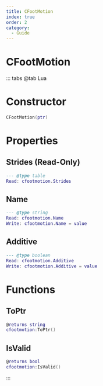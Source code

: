 ```yaml
---
title: CFootMotion
index: true
order: 2
category:
  - Guide
---
```


# CFootMotion

::: tabs
@tab Lua
# Constructor
```lua
CFootMotion(ptr)
```
# Properties
## Strides (Read-Only)
```lua
--- @type table
Read: cfootmotion.Strides
```
## Name 
```lua
--- @type string
Read: cfootmotion.Name
Write: cfootmotion.Name = value
```
## Additive 
```lua
--- @type boolean
Read: cfootmotion.Additive
Write: cfootmotion.Additive = value
```
# Functions
## ToPtr
```lua
@returns string
cfootmotion:ToPtr()
```
## IsValid
```lua
@returns bool
cfootmotion:IsValid()
```

:::